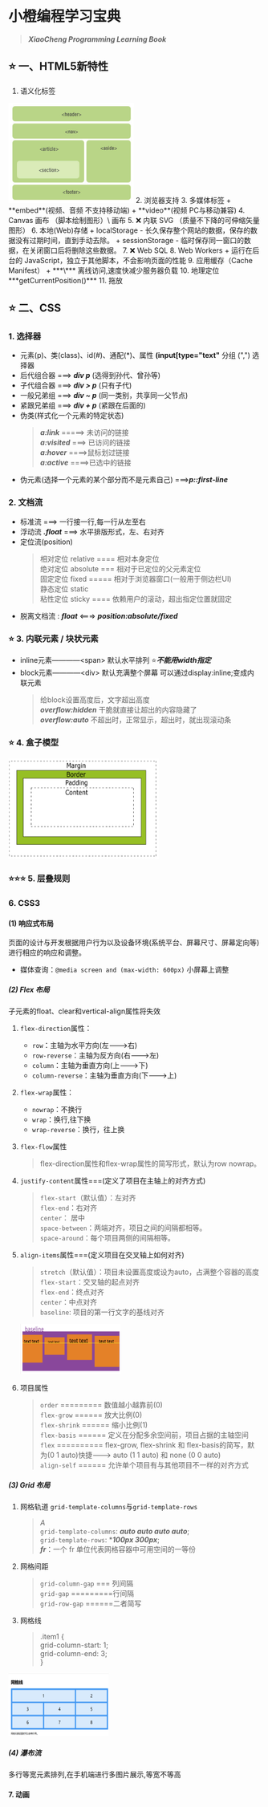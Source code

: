 # 小橙编程学习宝典  
>
> ***XiaoCheng Programming Learning Book***
>

## ⭐️ 一、HTML5新特性  

1. 语义化标签  
  <img src="images/image.png" width="250" height="200">  
2. 浏览器支持  
3. 多媒体标签  
    + **embed**(视频、音频 不支持移动端)  
    + **video**(视频 PC与移动兼容)
4. Canvas 画布  （脚本绘制图形）\<canvas> 画布
5. ❌ 内联 SVG  （质量不下降的可伸缩矢量图形）
6. 本地(Web)存储
    + localStorage - 长久保存整个网站的数据，保存的数据没有过期时间，直到手动去除。  
    + sessionStorage - 临时保存同一窗口的数据，在关闭窗口后将删除这些数据。
7. ❌ Web SQL  
8. Web Workers
   + 运行在后台的 JavaScript，独立于其他脚本，不会影响页面的性能  
9. 应用缓存（Cache Manifest）  
    + ***\<html manifest="demo.appcache">*** 离线访问,速度快减少服务器负载
10. 地理定位  ***getCurrentPosition()*** 
11. 拖放  

## ⭐️ 二、CSS

### 1. 选择器

+ 元素(p)、类(class)、id(#)、通配(*)、属性 **(input[type="text"** 分组 (",") 选择器
+ 后代组合器 ===> ***div p***  (选得到孙代、曾孙等)
+ 子代组合器 ===> ***div > p*** (只有子代)
+ 一般兄弟组 ===> ***div ~ p*** (同一类别，共享同一父节点)
+ 紧跟兄弟组 ===> ***div + p*** (紧跟在后面的) 
+ 伪类(样式化一个元素的特定状态)
   >
   >***a:link*** =====> 未访问的链接  
   >***a:visited*** ===> 已访问的链接  
   >***a:hover*** ====>鼠标划过链接  
   >***a:active*** ====>已选中的链接  
   >
+ 伪元素(选择一个元素的某个部分而不是元素自己) ===>***p::first-line***
  
### 2. 文档流

+ 标准流 ===> 一行接一行,每一行从左至右
+ 浮动流 ***.float*** ===> 水平排版形式，左、右对齐
+ 定位流(position)
   > 相对定位 relative  ==== 相对本身定位  
   > 绝对定位 absolute  === 相对于已定位的父元素定位  
   > 固定定位 fixed  ===== 相对于浏览器窗口(一般用于侧边栏UI)  
   > 静态定位 static  
   > 粘性定位 sticky ==== 依赖用户的滚动，超出指定位置就固定
+ 脱离文档流 : ***float*** <===> ***position:absolute/fixed***
  
### ⭐️ 3. 内联元素 / 块状元素

+ inline元素————\<span> 默认水平排列 ⭐***不能用width指定***
+ block元素————\<div> 默认充满整个屏幕 可以通过display:inline;变成内联元素
   > 给block设置高度后，文字超出高度  
   > ***overflow:hidden*** 干脆就直接让超出的内容隐藏了  
   > ***overflow:auto*** 不超出时，正常显示，超出时，就出现滚动条

### ⭐️ 4. 盒子模型

   <img src="images/image-1.png"  width="300" height="200">

### ⭐️⭐️⭐️ 5. 层叠规则

### 6. CSS3

#### (1) 响应式布局

页面的设计与开发根据用户行为以及设备环境(系统平台、屏幕尺寸、屏幕定向等)进行相应的响应和调整。

+ 媒体查询：`@media screen and (max-width: 600px)` 小屏幕上调整

##### (2) Flex 布局

子元素的float、clear和vertical-align属性将失效

1. `flex-direction`属性：
   + `row`：主轴为水平方向(左--->右)
   + `row-reverse`：主轴为反方向(右--->左)
   + `column`：主轴为垂直方向(上--->下)
   + `column-reverse`：主轴为垂直方向(下--->上)

2. `flex-wrap`属性：
   + `nowrap`：不换行
   + `wrap`：换行,往下换
   + `wrap-reverse`：换行，往上换
3. `flex-flow`属性
   > flex-direction属性和flex-wrap属性的简写形式，默认为row nowrap。
4. `justify-content`属性===(定义了项目在主轴上的对齐方式)
   > `flex-start`（默认值）：左对齐  
   > `flex-end`：右对齐  
   > `center`： 居中  
   > `space-between`：两端对齐，项目之间的间隔都相等。  
   > `space-around`：每个项目两侧的间隔相等。
5. `align-items`属性===(定义项目在交叉轴上如何对齐)
   > `stretch`（默认值）：项目未设置高度或设为auto，占满整个容器的高度
   > `flex-start`：交叉轴的起点对齐  
   > `flex-end`：终点对齐  
   > `center`：中点对齐  
   > `baseline`: 项目的第一行文字的基线对齐
   >

   <img src="images/image-3.png" width="200" height="100">

6. 项目属性
   > `order` ========= 数值越小越靠前(0)  
   > `flex-grow` ====== 放大比例(0)  
   > `flex-shrink` ====== 缩小比例(1)  
   > `flex-basis` ====== 定义在分配多余空间前，项目占据的主轴空间  
   > `flex` ========== flex-grow, flex-shrink 和 flex-basis的简写，默  为(0 1 auto)快捷---> auto (1 1 auto) 和 none (0 0 auto)  
   > `align-self` ====== 允许单个项目有与其他项目不一样的对齐方式

##### (3) Grid 布局

1. 网格轨道  `grid-template-columns`与`grid-template-rows`
   > *A*  
   > `grid-template-columns`: ***auto auto auto auto***;  
   > `grid-template-rows`: ****100px 300px***;  
   > ***fr***：一个 fr 单位代表网格容器中可用空间的一等份
2. 网格间距
   > `grid-column-gap` === 列间隔  
   > `grid-gap`  =========行间隔  
   > `grid-row-gap` ======二者简写  
3. 网格线
   > .item1 {  
         grid-column-start: 1;  
         grid-column-end: 3;  
         }
   >
<img src="images/image-4.png" width="200" height="125">

##### (4) 瀑布流

   多行等宽元素排列,在手机端进行多图片展示,等宽不等高

#### 7. 动画

```CSS  
# 创建动画（渐变色）
@keyframes myfirst {  
   from {background: red;}  
   to {background: yellow;}  
}

# 动画要绑定到一个选择器
div
{
    animation: myfirst 5s;
    -webkit-animation: myfirst 5s; /* Safari 与 Chrome */
}

# 百分比变色
@keyframes myfirst
{
    0%   {background: red;}
    25%  {background: yellow;}
    50%  {background: blue;}
    100% {background: green;}
}

# 变色和位置
@keyframes myfirst
{
    0%   {background: red; left:0px; top:0px;}
    25%  {background: yellow; left:200px; top:0px;}
    50%  {background: blue; left:200px; top:200px;}
    75%  {background: green; left:0px; top:200px;}
    100% {background: red; left:0px; top:0px;}
}
```

#### 8. 过渡

元素从一种样式逐渐改变为另一种的效果

```CSS
# 应用过渡效果2s  控制调用内容和时长
div {
   width:100px;
   height:100px;
   background:red;
   transition:width 2s;  }
# 鼠标悬停时触发   控制最终效果
div:hover {
    width:300px;   }

# 多项改变
transition: width 2s, height 2s, transform 2s;
```

#### 9. 渐变

在颜色之间平稳的过渡

+ 线性渐变 - 向下/向上/向左/向右/对角方向  
+ 径向渐变 - 由它们的中心定义

```CSS
1.线性
# 默认从上到下
#grad1 {
   height: 200px;
   background-color: red; /* 浏览器不支持时显示 */
   background-image: linear-gradient(#e66465, #9198e5);
}
# 从左到右
linear-gradient(to right, red , yellow)

# 左上到右下
(to bottom right, red, yellow)

2.径向
# 角度
background-image: linear-gradient(-90deg, red, yellow);
```

<img src="images/image-5.png" alt="渐变色" width="200" height="150">

#### 10. 背景

> background-image ====> 添加背景图片  
> background-size =====> 背景图片大小 px与%  
> background-origin ====> 位置区域  
> |||||||| content-box, padding-box,和 border-box区域内可以放置背景图像|||||  
> background-clip =====> 剪裁属性:从指定位置开始绘制  

#### 11. 边框

> border-radius 圆角  
> box-shadow 阴影（10px 10px 5px #888888）  
<img src="images/image-6.png" alt="圆角和阴影示例" width="200" height="200">  
> border-image 边界图片   
<img src="images/image-7.png" alt="边界图片示例" width="100" height="100">

#### 12. 圆角

```CSS
# 纯色做圆角填充
#rcorners1 {
    border-radius: 25px;
    background: #8AC007;
}
# 指定边框
#rcorners2 {
    border-radius: 25px;
    border: 2px solid #8AC007;
}
# 指定图片
#rcorners3 {
    border-radius: 25px;
    background: url(paper.gif);
    background-position: left top;
    background-repeat: repeat;
}
# 指定每一个角
border-radius: 15px 50px 30px 5px:  顺时针从左上开始编号1.2.3.4
四个值 -  | 1 | 2 | 3 | 4 |
三个值 -  | 1 |  2.4  | 3 |
两个值 -  |1.3| 2.4 |
一个值 - 全部一样

# 椭圆边角
border-radius: 50px/15px
```

#### 13. 字体

```CSS
<style> 
@font-face
{
   # 字体名称
   font-family: myFirstFont;  
   src: url(sansation_light.woff);
   # 粗体文本
   font-weight:bold;
}
 
div
{
    font-family:myFirstFont;
}
</style>
```

#### 14. 2D / 3D 转换

2D转换
>translate() 平移 ====> transform: translate(50px,100px);  
>rotate() 旋转 =====> transform: rotate(30deg);  
>scale() 缩放 ======> transform: scale(2,3);  
>skew() 倾斜 ======> transform: skew(30deg,20deg);  
>matrix() 六个参数的矩阵，包含旋转，缩放，移动（平移）和倾斜功能。

3D转换
> rotateX() ===> transform: rotateX(120deg);  
> rotateY() ===> transform: rotateY(130deg);

---
  
## ⭐️三、JavaScript  

### 1. Dom中的innerHTML属性

   > \<div id="demo">    \</div>  中间的值  
   ***document.getElementById("demo").innerHTML***

### ⭐️2. 数据类型

+ 未定义 Undefined
  + 未定义的变量var t1;
   > t1===undefined  
   任何变量都可以通过设置值为 undefined 来清空  
   >
+ **Symbol(一个永远不会重复的字符串)**

+ 返回类型：  
   > 1.typeof +数据  
   > 2.数据.constuctor  
   >
   ⭐️判断是否为各种类型：  
   > return 数据.constructor.toString().indexOf("类型") > -1

+ ✅ 数据类型转换

  + 字符类型转换：
      > 1.====> String()  
      > 2.====> .toString
  + 字符、布尔值、日期转数字:  ***Number()*** || ***getTime()***
  + 一元运算符 "+"
      > ***将"5" 转换成数字 5***
      > 若变量不可转换，则类型为Number,但值为NaN(非数字)

### ⭐️3. 函数function

#### (1) 调用方式

+ ⭐️ 全局调用

```js
function myFunction() {
    return this;
}
myFunction();      // 返回 window 对象
```

+ 函数作为方法调用
  
```js
var myObject = {
    firstName:"John",
    lastName: "Doe",
    fullName: function () {return this;}}
myObject.fullName();          // 返回 [object Object] (所有者对象)
```

+ 构造函数调用  

```Js
// 构造函数:
function myFunction(arg1, arg2) {
    this.firstName = arg1;
    this.lastName  = arg2;}
var x = new myFunction("John","Doe");
x.firstName;                             // 返回 "John"
```

+ ⭐️ 函数方法调用
   > apply 和 call 用于调用函数,第一个参数必须是对象本身
   >
   ***区别*** ：apply传入一个数组，call作为参数传入

```js
# call
      function myFunction(a, b) {return a * b;}
      myObject = myFunction.call(myObject, 10, 2);     // 返回 20
# apply
      myArray = [10, 2];
      myObject = myFunction.apply(myObject, myArray);  // 返回 20
```

+ ❗ 闭包
  
```Js
var add = (function () {
    var counter = 0;
    return function () {return counter += 1;}
})();
 
add();
add();
add();   //计数器结果为3

// 分析：
// 立即执行函数(function(){  })(), 由于return的是另一个function(),
// 所以在执行一次后,就变成 var add = (function(){return counter += 1})
// 而counter=0就执行一次,且每次都会访问局部变量counter，counter也不会重置，
// 一直保留数据
```

### ✅4. 对象

  原型链和继承
  
+ 每个对象（object）都有一个私有属性指向另一个名为原型（prototype）的对象。原型对象也有一个自己的原型，层层向上直到一个对象的原型为 null。

   ```js
   const parent = {
   value: 2,
   method() {
      return this.value + 1;
   },};
   // this指向了 parent
   console.log(parent.method()); // 3


   // child继承parent
   const child = {
   __proto__: parent,
   };
   console.log(child.method()); // 3
   // 调用 child.method 时，“this”指向了 child,没有就找原型的

   // 遮蔽 value从3变成4，相当于“重写”
   child.value = 4; 
   console.log(child.method()); // 5
   ```

### ✅5. 作用域（作用域链）

作用域的集合就是作用域链 [scope]  
1、函数在执行的过程中，先从自己内部寻找变量  
2、找不到，再从创建当前函数所在的作用域去找，向上一级找。（就近原则）

### ✅6. BOM API

BOM ---> 浏览器对象模型  
浏览器窗口(Window)对象是BOM的顶层对象
***window的6个子对象窗口处理***

+ document 对象窗口中加载的文档处理（该对象很少用）
+ frames 对象窗口的多个框架布局（该对象也不用！）
+
+ history ========> 浏览历史
+ location ========> 当前文档URL
+ navigator =======> 浏览器相关信息
+ screen =========> 显示器的信息（窗口大小，分辨率）  

***window对象属性和方法***

```js
// 属性
self    返回对当前窗口的引用。等价于 Window 属性。
opener    返回对创建此窗口的窗口的引用。
parent    返回父窗口。
top    返回最顶层的父窗口。
name    设置或返回窗口的名称。
navigator    对 Navigator 对象的只读引用。
closed    返回窗口是否已被关闭。

defaultStatus    设置或返回窗口状态栏中的默认文本。
status    设置窗口状态栏的文本。

history    对 History 对象的只读引用。
localStorage   浏览器中存储 key/value 对。没有过期时间。
sessionStorage   浏览器中存储 key/value 对。 关闭窗口后删除这些数据

length    设置或返回窗口中的框架数量。
location    用于窗口或框架的 Location 对象。

outerHeight / outerWidth    返回窗口的外部高/宽带度，包含工具条与滚动条。
pageXOffset / pageYOffset    设置或返回当前页面相对于窗口显示区左上角的 X/Y 位置。
innerHeight / innerWidth     窗口的文档显示区的高/宽度。
screen    对 Screen 对象的只读引用。请参数 Screen 对象。
screenLeft / screenX   返回相对于屏幕窗口的x坐标
screenTop / screenY    返回相对于屏幕窗口的y坐标

// 方法
1. alert()    显示带有一段消息和一个确认按钮的警告框。
2. blur()    把键盘焦点从顶层窗口移开。
3. focus()    把键盘焦点给予一个窗口。

// 在指定的毫秒数到达之后执行指定的函数，只执行一次
4. setTimeout()
5. clearTimeout()    取消由 setTimeout() 方法设置的 timeout。

   // 创建一个定时器，1000毫秒后执行，返回定时器的标示
   var timerId = setTimeout(function () {
   console.log('Hello World');
   }, 1000);             
   // 取消定时器的执行
   clearTimeout(timerId);

// 定时调用的函数，每隔指定时间调用
6. setInterval()
7. clearInterval()    取消由 setInterval() 设置的 timeout。

8. close()    关闭浏览器窗口。
9. confirm()    显示带有一段消息以及确认按钮和取消按钮的对话框。
10. open()    打开一个新的浏览器窗口或查找一个已命名的窗口。
11. prompt()    显示可提示用户输入的对话框。
12. setInterval()    按照指定的周期（以毫秒计）来调用函数或计算表达式。
13. setTimeout()    在指定的毫秒数后调用函数或计算表达式。

// location对象的方法 (该对象可获取url)
   assign() 加载新文档
   reload() 重新加载当前文档
   replace() 用新的文档替换当前文档

// history对象
   back()
   forward()
   //看过的某一个页面
   go()
   history.go(-1);
   history.go(2);
   history.go("www.baidu.com")

// navigator对象
userAgent   判断用户浏览器的类型(chrome、edge)
platform    判断浏览器所在的系统平台类型.(ios、android)
```

### ⭐️7. DOM API

   通过Js操作HTML元素

#### (1) 要先找到HTML元素

   ```js
   // 根据Id查
   document.getElementById
   // 根据标签名查
   getElementsByTagName
   // 根据类名查
   getElementsByClassName
   ```

#### (2) 改变HTML输出流

   ```js
      // 直接向 HTML 输出流写内容
      document.write()
      // 使用innerHTML属性获取新内容
      document.getElementsById(id).innerHTML=新的 HTML
      // 改变HTML元素的属性(attribute如src)
      document.getElementById(id).attribute=新属性值
      // 改变HTML元素的样式(property如color、fontFamily)
      .style.property
      // 触发事件执行代码
      <button type="button" 
      onclick="document.getElementById('id1').style.color='red'">点我!<button>
   ```

#### (3) HTML DOM 事件

   ```js
   // 对事件作出反应，点击文本更换内容
   <h1 onclick="this.innerHTML='Ooops!'">点击文本!</h1>
   // 向HTML元素分配事件
   <script>
   document.getElementById("myBtn").onclick=function(){displayDate()};
   </script>
   // 对元素监听使用addEventListener()方法 ⭐没有On前缀,且可监听window对象
   document.getElementById(id).addEventListener("click", displayDate);
   // 三个参数 ：useCapture设置传递类型
   addEventListener(event, function, useCapture)
   // 移除
   element.removeEventListener("mousemove", myFunction);
   ```

   事件：  
      > onload 和 onunload =======> 用户进入或离开页面，用来处理cookies  
      > onchange =============> 验证输入字段的改变  
      > onmousedown、onmouseup == 鼠标移到元素上方或移出时触发
      > onmouseover 和 onmouseout =>鼠标按下或释放时触发
      >

事件传递的两种方式:（事件流）

+ 冒泡: 有内外多层元素时,内部元素先触发,外部再触发(先内在外)
+ 捕获: 先外再内

#### (4) DOM元素

   ```js
   // 创建新的 HTML 元素 --- appendChild(添加元素到尾部) 
   <script>
   var para = document.createElement("p");
   var node = document.createTextNode("这是一个新的段落。");
   para.appendChild(node);
   
   var element = document.getElementById("div1");
   element.appendChild(para);
   </script>

   // 创建新的 HTML 元素 --- insertBefore(添加元素到头部)
   element.appendChild(node);
   // 要移除一个元素，你需要知道该元素的父元素
   var parent = document.getElementById("div1");
   var child = document.getElementById("p1");
   parent.removeChild(child);
   // 替换 HTML 元素 - replaceChild()
   parent.replaceChild(para, child);
   ```

#### (5) Dom集合与NodeList对象

   ```js
   // 多个p元素，可获得集合,使用 myCollection[1] 访问第二个元素
   var myCollection = document.getElementsByTagName("p");
   // .length方法获取长度
   document.getElementById("demo").innerHTML = myCollection.length;

   // 从NodeList 对象是一个从文档中获取的节点列表 (集合) 
   var myNodeList = document.querySelectorAll("p");
   ```

区别：

+ HTMLCollection 是 HTML 元素的集合。
+ NodeList 是一个文档节点的集合。  
+ NodeList 与 HTMLCollection 都与数组对象有点类似，可以使用索引 (0, 1, 2, 3,  4, ...) 来获取元素。  
+ HTMLCollection 元素可以通过 name，id 或索引来获取。  
+ NodeList 只能通过索引来获取。  
+ 只有 NodeList 对象有包含属性节点和文本节点。  
+ ⭐ NodeList非数据,无法使用数组的方法： valueOf(), pop(), push(), 或 join()等

### ⭐️8. Ajax

(异步的 JavaScript 和 XML)  
一种创建快速动态网页的技术  

```js
// 1. 创建XMLHttpRequest对象  
xmlhttp=new XMLHttpRequest();

// 2. XHR请求
xmlhttp.open("GET",url,async);  //是否异步
xmlhttp.send();
// 像HTML表单那样POST,用setRequestHeader()添加 HTTP 头,在 send() 中发送数据：
xmlhttp.open("POST","/try/ajax/demo_post2.php",true);
xmlhttp.setRequestHeader("Content-type","application/x-www-form-urlencoded");
xmlhttp.send("fname=Henry&lname=Ford");

// 3. XHR响应(可接受Text和XML,XML还需要解析)
xmlDoc=xmlhttp.responseXML;
txt="";
x=xmlDoc.getElementsByTagName("ARTIST");
for (i=0;i<x.length;i++)
{
    txt=txt + x[i].childNodes[0].nodeValue + "<br>";
}
document.getElementById("myDiv").innerHTML=txt;

```

 onreadystatechange 事件  
每当 readyState 改变时，就会触发 onreadystatechange 事件

+ readyState属性:  存储 XMLHttpRequest 的状态  
   0: 请求未初始化  
   1: 服务器连接已建立  
   2: 请求已接收  
   3: 请求处理中  
   4: 请求已完成，且响应已就绪  
+ status属性:  
   200: "OK"  
   404: 未找到页面  

```js
// 4. 回调函数
<script>
var xmlhttp;
function loadXMLDoc(url,cfunc) {  // 回调函数名cfunc
   xmlhttp=new XMLHttpRequest();
   //cfunc 函数会被传递给onreadystatechange, readyState 属性发生变化时被调用。
   xmlhttp.onreadystatechange=cfunc; 
   xmlhttp.open("GET",url,true);
   xmlhttp.send();
}
function myFunction(){
   loadXMLDoc("/try/ajax/ajax_info.txt",function(){
      if (xmlhttp.readyState==4 && xmlhttp.status==200){
         document.getElementById("myDiv").innerHTML=xmlhttp.responseText;
      }
   });
}
</script>

// 5. ASP/PHP 实例
// 如果传入参数为空 就清空内容
if (str.length==0)
    { 
        document.getElementById("txtHint").innerHTML="";
        return;
    }
// 通过传入参数查寻相关数据
xmlhttp.open("GET","/try/ajax/gethint.php?q="+str,true);
```

### ✅9. JavaScript 执行机制

> Js乃单线程语言，但并非按照语句出现的顺序执行  
“多线程”也是用单线程模拟出来的

任务包括两类:

+ 同步任务
+ 异步任务

<img src="images/image-8.png" width="250px" height="200px"/>

```js
   let data = [];                            
   $.ajax({                             1. ajax进入Event Table，注册回调函数success。
      url:www.javascript.com,
      data:data,
      success:() => {                   3. ajax事件完成，回调函数success进入Event Queue。
         console.log('发送成功!');       4. 主线程从Event Queue读取回调函数success并执行
      }
   })
   console.log('代码执行结束');          2. 执行console.log('代码执行结束')。
```

#### 机制

事件循环 ===> EventLoop  
主线程从"任务队列" callback queue 中读取事件，这个过程是循环不断的

浏览器的进程模型：  
进程主要有  

+ 浏览器进程：负责界面显示、用户交互、子进程管理等  
+ 网络进程： 负责加载网络资源
+ **渲染进程**： 启动后开启一个渲染主线程，负责执行HTML、CSS、JS代码（每个标签页开一个渲染进程）

<img src="images/渲染进程.png" width="300">

1. 在最开始的时候，渲染主线程会进⼊⼀个⽆限循环
2. 每⼀次循环会检查消息队列中是否有任务存在。如果有，就取出第⼀个任务
执⾏，执⾏完⼀个后进⼊下⼀次循环；如果没有，则进⼊休眠状态。
3. 其他所有线程（包括其他进程的线程）可以随时向消息队列添加任务。新任
务会加到消息队列的末尾。在添加新任务时，如果主线程是休眠状态，则会
将其唤醒以继续循环拿取任务

**事件循环**：解释  
   又叫做消息循环，是浏览器渲染主线程的⼯作⽅式。  
   不会结束的for循环，每次取出消息队列中的第一个任务执行，其他线程在合适时机加入到消息队列末尾  

```js
// 1. SetTimeOut()            执行task任务远超过3s
   setTimeout(() => {
      task()               1. task()进入Event Table并注册,计时开始。
   },3000)                 3. 过了3s，计时事件完成，task()进入Event Queue，但sleep时间太长,等着。
                           1. sleep终于执行完了，task()终于从Event Queue进入了主线程执行。
   sleep(10000000)         2. 执行sleep函数,非常慢，计时继续

// 碰到这种setTimeout(fn,0)
   ⭐意思是任务在主线程中可最早在空闲时间执行
```

### ✅10. ES6+ 特性 ( ECMAScript 6 )

#### (1) let 和 const

三大命令: var | let | const  
***声明全局变量***  
> var: 出现"变量提升"现象, 变量可以在声明前使用,值为undifined
>
***声明的是块级作用域***  
> let: 声明的是变量(必须声明后使用)  
const: 声明一个只读的常量  

#### (2) 变量解构赋值

+ 解构赋值 "..." 必须是最后一个参数

```js
let a, b, rest;
[a, b] = [10, 20];
console.log(a);            a = 10
console.log(b);            b = 20

// ...rest 是把剩余全部赋给rest
   [a, b, ...rest] = [10, 20, 30, 40, 50];
   console.log(rest);         // Array [30, 40, 50]
```

#### (3) 对象扩展和新增方法

```js
// 扩展运算符  ...
相当于Object.assign() 
   将一个或多个源对象的属性复制到目标对象的方法

Object.is()： 比较两个值是否严格相等
Object.getOwnPropertyDescriptors()： 返回指定对象所有自身属性（非继承属性）的描述对象

# __proto__属性
Object.setPrototypeOf(), Object.getPrototypeOf()： 
用来读取 | 设置当前对象的原型对象

Object.keys()，Object.values()，Object.entries()：
返回一个数组，成员是由参数对象自身的（不含继承）所有可遍历属性的键名 | 键值 | 键值对数组

Object.fromEntries()： 是Object.entries()的逆操作，用于将一个键值对数组转为对象。
```

#### (4) Set 和 Map 数据结构

Set : 集合 (无序、不重复、相关)

+ 增删改查基础方法
  + add()增
  + delete()删
  + has()判断是否为set成员
  + clear()清除所有
+ 遍历方法  
  + keys()：返回键名
  + values()：返回键值
  + entries()：返回键值对
  + forEach()：使用回调函数遍历每个成员

扩展运算符和Set 结构相结合实现数组或字符串去重

   ```js
   // 数组
   let arr = [3, 5, 2, 2, 5, 5];
   let unique = [...new Set(arr)]; // [3, 5, 2]

   // 字符串
   let str = "352255";
   let unique = [...new Set(str)].join(""); // "352"
   ```

Map : 字典(映射) === Key-Value 键值对(不重复)

+ map.size ====> 返回map成员数
+ 基础方法

  + set() =======> 相对于add设置一个map
  + get() 查询
  + has() 、 clear() 、 delete()
+ 遍历方法同上
+ TODO :  ===> WeakSet与WeakMap

#### ⭐️❗(5)  Promise & async / await 异步编程

防止出现"回调地狱"的情况 ===> Promise

```js
// Promise 的链式调用 避免了代码的层层嵌套
// fetch返回值是一个Promise, 随后调用它的 then 方法
// 如果这个请求成功完成，那么回调函数会被调起，请求的结果也会以参数 response 的形式传递进来
   fetch(
   //....
   ).then((response)=>{       // 回调函数1
   //...
   }).then((response)=>{      // 回调函数2
   //...
   });
```

Promise的语法糖: async、await  
async关键字标记函数为异步操作, await等待Promise完成后返回结果

```js
async function fn(){
  const responseA = await fetch("http://aaaa..");
  const responseB = await fetch("http://bbbb...");
}

// await不足: 第一个完成才执行第二个, 组合起来
const {A, B} = await Promise.all([promiseA,promiseB])

fn();
```

#### (6) Generator 函数异步编程

```js
function * main () {             // 生成器函数 多一个 * 号
    try {
      // 函数内部可以随时使用yield返回一个值
      const users = yield ajax('/api/users.json')
      console.log(users)
      const posts = yield ajax('/api/posts.json')
      console.log(posts)
      const urls = yield ajax('/api/urls.json')
      console.log(urls)
      const urls_error = yield ajax('/api/urls111.json')
      console.log(urls_error)
    } catch (e) {
      console.log(e)
    }
}
 
const g = main()
function handleResut(result) {
    if(!result.done){
        result.value.then(data => {
            const result2 = g.next(data)
            // 递归
            return handleResut(result2)
        }, error => {
            g.throw(error)
        })
    }else{
        return
    }
}
 
handleResut(g.next())
```
